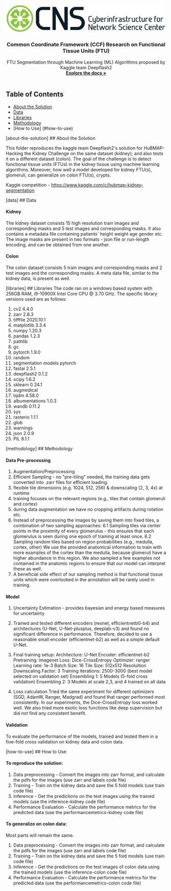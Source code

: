 <!-- PROJECT LOGO -->
<br />
<p align="center">
  <a href="https://github.com/cns-iu/ccf-research-ftu">
    <img src="images/cns-logo-1.png" alt="Logo">
  </a>

  <h3 align="center">Common Coordinate Framework (CCF) Research on Functional Tissue Units (FTU)</h3>

  <p align="center">
    FTU Segmentation through Machine Learning (ML) Algorithms proposed by Kaggle team Deepflash2
    <br />
    <a href="https://github.com/cns-iu/ccf-research-ftu"><strong>Explore the docs »</strong></a>
    <br />
    <br />
  </p>
</p>

## Table of Contents

* [About the Solution](#about-the-solution)
* [Data](#data)
* [Libraries](#libraries)
* [Methodology](#methodology)
* [How to Use] (#how-to-use)

 [about-the-solution] ## About the Solution

This folder reproduces the kaggle team Deepflash2's solution for HuBMAP- Hacking the Kidney Challenge on the same dataset (kidney); and also tests it on a different dataset (colon). The goal of the challenge is to detect functional tissue units (FTUs) in the kidney tissue using machine learning algorithms. Moreover, how well a model developed for kidney FTU(s), glomeruli, can generalize on colon FTU(s), crypts.

Kaggle competition - https://www.kaggle.com/c/hubmap-kidney-segmentation

[data] ## Data
#### Kidney 
The kidney dataset consists 15 high resolution train images and corresponding masks and 5 test images and corresponding masks. It also contains a metadata file containing patients' height weight age gender etc. The image masks are present in two formats - json file or run-length encoding, and can be obtained from one another.

#### Colon 
The colon dataset consists 5 train images and corresponding masks and 2 test images and the corresponding masks. A meta data file, similar to the kidney data, is present as well. 


[libraries] ## Libraries
The code ran on a windows based system with 256GB RAM, i9-10900X Intel Core CPU @ 3.70 GHz.
The specific library versions used are as follows: 
1. cv2 4.4.0
2. zarr 2.8.3
3. tifffile 2020.10.1
4. matplotlib 3.3.4
5. numpy 1.20.3
6. pandas 1.2.3
7. pathlib
8. gc
9. pytorch 1.9.0
10. random
11. segmentation models pytorch
12. fastai 2.5.1
13. deepflash2 0.1.2
14. scipy 1.6.2
15. sklearn 0.24.1
16. augmedical
17. tqdm 4.58.0
18. albumentations 1.0.3
19. wandb 0.11.2
20. sys
21. rasterio 1.1.1
22. glob
23. warnings
24. json 2.0.9
25. PIL 8.1.1

[methodology] ## Methodology
#### Data Pre-processing
1. Augmentation/Preprocessing
2. Efficient Sampling - no "pre-tiling" needed, the training data gets converted into .zarr files for efficient loading.
3. flexible tile dimensions (e.g. 1024, 512, 256) & downscaling (2, 3, 4x) at runtime
4. training focuses on the relevant regions (e.g., tiles that contain glomeruli and cortex)
5. during data augmentation we have no cropping artifacts during rotation etc.
6. Instead of preprocessing the images by saving them into fixed tiles, a combination of two sampling approaches:
    6.1 Sampling tiles via center points in the proximity of every glomerulus - this ensures that each glomerulus is seen during one epoch of training at least once.
    6.2 Sampling random tiles based on region probabilities (e.g., medulla, cortex, other)
We use the provided anatomical information to train with more examples of the cortex than the medulla, because glomeruli have a higher abundance in this region. We also sampled a few examples not contained in the anatomic regions to ensure that our model can interpret these as well.
7. A beneficial side effect of our sampling method is that functional tissue units which were overlooked in the annotation will be rarely used in training.

#### Model
1. Uncertainty Estimation - provides bayesian and energy based measures for uncertainty
2. Trained and tested different encoders (resnet, efficientnetb0-b4) and architectures (U-Net, U-Net-plusplus, deeplab-v3) and found no significant difference in performance. Therefore, decided to use a reasonable small encoder (efficientnet-b2) as well as a simple default U-Net.
3. Final training setup:
Architecture: U-Net
Encoder: efficientnet-b2
Pretraining: imagenet
Loss: Dice-CrossEntropy
Optimizer: ranger
Learning rate: 1e-3
Batch Size: 16
Tile Size: 512x512
Resolultion Downscaling Factor: 3
Training iterations: 2500-3000 (best model selected on validation set)
Ensembling 1: 5 Models (5-fold cross validation)
Ensembling 2: 3 Models at scale 2,3, and 4 trained on all data

4. Loss calculation
Tried the same experiment for different optimizers (SGD, AdamW, Ranger, Madgrad) and found that ranger performed most consistently. In our experiments, the Dice-CrossEntropy loss worked well. We also tried more exotic loss functions like deep supervision but did not find any consistent benefit.

#### Validation
To evaluate the performance of the models, trained and tested them in a five-fold cross validation on kidney data and colon data.


[how-to-use] ## How to Use
#### To reproduce the solution:
1. Data preprocessing - Convert the images into zarr format, and calculate the pdfs for the images (use zarr and labels code file)
2. Training - Train on the kidney data and save the 5 fold models (use train code file)
3. Inference - Get the predictions on the test images using the trained models (use the inference-kidney code file)
4. Performance Evaluation - Calculate the performance metrics for the predicted data (use the performancemetrics-kidney code file)

#### To generalize on colon data:
Most parts will remain the same. 
1. Data preprocessing - Convert the images into zarr format, and calculate the pdfs for the images (use zarr and labels code file)
2. Training - Train on the kidney data and save the 5 fold models (use train code file)
3. Inference - Get the predictions on the test images of colon data using the trained models (use the inference-colon code file)
4. Performance Evaluation - Calculate the performance metrics for the predicted data (use the performancemetrics-colon code file)
